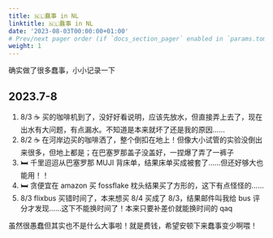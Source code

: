 ```yaml
---
title: 🇳🇱蠢事 in NL
linktitle: 🇳🇱蠢事 in NL
date: '2023-08-03T00:00:00+01:00'
# Prev/next pager order (if `docs_section_pager` enabled in `params.toml`)
weight: 1
---
```


确实做了很多蠢事，小小记录一下

## 2023.7-8

1. 8/3 ☕️ 买的咖啡机到了，没好好看说明，应该先放水，但直接弄上去了，现在出水有大问题，有点漏水。不知道是本来就坏了还是我的原因……
2. 8/2 ☕️ 在河岸边买的咖啡洒了，整个倒扣在地上！但像大小试管的实验没倒出来很多，但地上都是；在巴塞罗那盖子没盖好，一捏爆了弄了一裤子
2. 🛏️ 千里迢迢从巴塞罗那 MUJI 背床单，结果床单买成被套了……但还好够大也能用！！
2. 🛏️ 贪便宜在 amazon 买 fossflake 枕头结果买了方形的，这下有点怪怪的……
2. 8/3 flixbus 买错时间了，本来想买 8/4 买成了 8/3，结果邮件叫我给 bus 评分才发现……这下不能换时间了！本来只要补差价就能换时间的 qaq

虽然很愚蠢但其实也不是什么大事啦！就是费钱，希望安顿下来蠢事变少啊喂！
